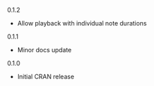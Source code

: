 0.1.2
 - Allow playback with individual note durations

0.1.1
 - Minor docs update

0.1.0
 - Initial CRAN release
